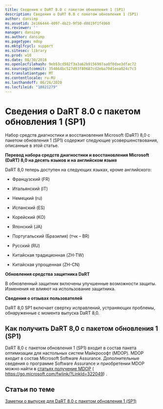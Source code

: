 ```yaml
---
title: Сведения о DaRT 8.0 с пакетом обновления 1 (SP1)
description: Сведения о DaRT 8.0 с пакетом обновления 1 (SP1)
author: dansimp
ms.assetid: 2e166444-4097-4b23-9f50-d8819f1f4960
ms.reviewer: ''
manager: dansimp
ms.author: dansimp
ms.pagetype: mdop
ms.mktglfcycl: support
ms.sitesec: library
ms.prod: w10
ms.date: 08/30/2016
ms.openlocfilehash: 9eb53cd582f3a3a62b9156907aa0f0dae3dfac72
ms.sourcegitcommit: 354664bc527d93f80687cd2eba70d1eea024c7c3
ms.translationtype: MT
ms.contentlocale: ru-RU
ms.lasthandoff: 06/26/2020
ms.locfileid: "10821279"
---
```

# Сведения о DaRT 8.0 с пакетом обновления 1 (SP1)


Набор средств диагностики и восстановления Microsoft (DaRT) 8,0 с пакетом обновления 1 (SP1) содержит следующие усовершенствования, описанные в этой статье.

**Перевод набора средств диагностики и восстановления Microsoft (DaRT) 8,0 на десять языков и на английском языке**

DaRT 8,0 теперь доступен на следующих языках, кроме английского:

-   Французский (FR)

-   Итальянский (IT)

-   Немецкий (ru)

-   Испанский (ES)

-   Корейский (KO)

-   Японский (JA)

-   Португальский (Бразилия) (тчк – BR)

-   Русский (RU)

-   Китайская традиционная (ZH-TW)

-   Китайская упрощенная (ZH-CN)

**Обновления средства защитника DaRT**

В обновленный защитник включены улучшенные возможности защиты. Изменения не влияют на использование защитника.

**Сведения о отзывах пользователей**

DaRT 8,0 SP1 включает свертку исправлений, устраняющих проблемы, обнаруженные с момента выпуска DaRT 8,0.

## Как получить DaRT 8,0 с пакетом обновления 1 (SP1)


DaRT 8,0 с пакетом обновления 1 (SP1) входит в состав пакета оптимизации для настольных систем Майкрософт (MDOP). MDOP входит в состав Microsoft Software Assurance. Дополнительные сведения о программе Software Assurance и приобретении MDOP можно найти в [статьях получение MDOP](https://go.microsoft.com/fwlink/?LinkId=322049) ( https://go.microsoft.com/fwlink/?LinkId=322049) .

## Статьи по теме


[Заметки о выпуске для DaRT 8.0 с пакетом обновления 1 (SP1)](release-notes-for-dart-80-sp1.md)

 

 





